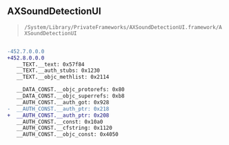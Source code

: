 ## AXSoundDetectionUI

> `/System/Library/PrivateFrameworks/AXSoundDetectionUI.framework/AXSoundDetectionUI`

```diff

-452.7.0.0.0
+452.8.0.0.0
   __TEXT.__text: 0x57f84
   __TEXT.__auth_stubs: 0x1230
   __TEXT.__objc_methlist: 0x2114

   __DATA_CONST.__objc_protorefs: 0x80
   __DATA_CONST.__objc_superrefs: 0xb8
   __AUTH_CONST.__auth_got: 0x928
-  __AUTH_CONST.__auth_ptr: 0x218
+  __AUTH_CONST.__auth_ptr: 0x208
   __AUTH_CONST.__const: 0x10a0
   __AUTH_CONST.__cfstring: 0x1120
   __AUTH_CONST.__objc_const: 0x4050

```
